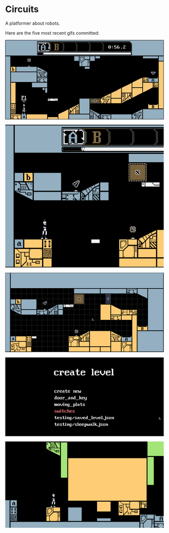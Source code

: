 # Circuits
A platformer about robots.

Here are the five most recent gifs committed:

![069-indicators.gif](gifs/069-indicators.gif?raw=true "069-indicators")

![068-death.gif](gifs/068-death.gif?raw=true "068-death")

![067-feature-overview.gif](gifs/067-feature-overview.gif?raw=true "067-feature-overview")

![066-really-quit-menu.gif](gifs/066-really-quit-menu.gif?raw=true "066-really-quit-menu")

![065-crushing.gif](gifs/065-crushing.gif?raw=true "065-crushing")
